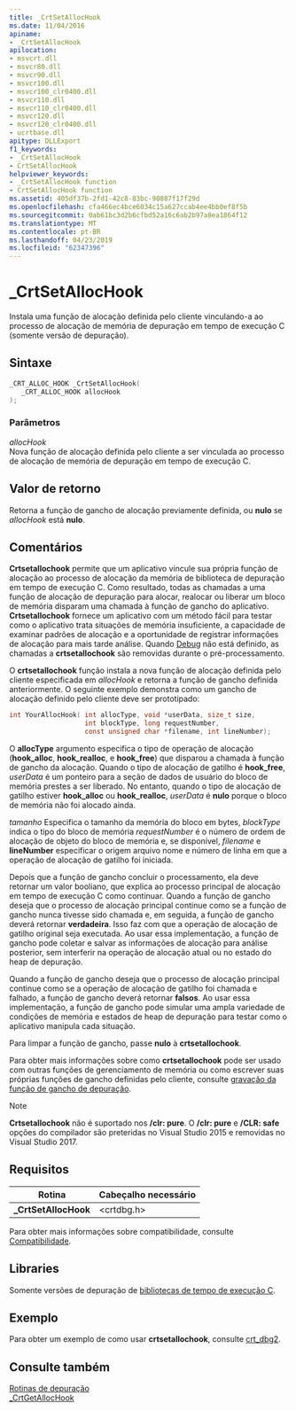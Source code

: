 ```yaml
---
title: _CrtSetAllocHook
ms.date: 11/04/2016
apiname:
- _CrtSetAllocHook
apilocation:
- msvcrt.dll
- msvcr80.dll
- msvcr90.dll
- msvcr100.dll
- msvcr100_clr0400.dll
- msvcr110.dll
- msvcr110_clr0400.dll
- msvcr120.dll
- msvcr120_clr0400.dll
- ucrtbase.dll
apitype: DLLExport
f1_keywords:
- _CrtSetAllocHook
- CrtSetAllocHook
helpviewer_keywords:
- _CrtSetAllocHook function
- CrtSetAllocHook function
ms.assetid: 405df37b-2fd1-42c8-83bc-90887f17f29d
ms.openlocfilehash: cfa466ec4bce6034c15a627ccab4ee4bb0ef8f5b
ms.sourcegitcommit: 0ab61bc3d2b6cfbd52a16c6ab2b97a8ea1864f12
ms.translationtype: MT
ms.contentlocale: pt-BR
ms.lasthandoff: 04/23/2019
ms.locfileid: "62347396"
---
```

# <a name="crtsetallochook"></a>_CrtSetAllocHook

Instala uma função de alocação definida pelo cliente vinculando-a ao processo de alocação de memória de depuração em tempo de execução C (somente versão de depuração).

## <a name="syntax"></a>Sintaxe

```C
_CRT_ALLOC_HOOK _CrtSetAllocHook(
   _CRT_ALLOC_HOOK allocHook
);
```

### <a name="parameters"></a>Parâmetros

*allocHook*<br/>
Nova função de alocação definida pelo cliente a ser vinculada ao processo de alocação de memória de depuração em tempo de execução C.

## <a name="return-value"></a>Valor de retorno

Retorna a função de gancho de alocação previamente definida, ou **nulo** se *allocHook* está **nulo**.

## <a name="remarks"></a>Comentários

**Crtsetallochook** permite que um aplicativo vincule sua própria função de alocação ao processo de alocação da memória de biblioteca de depuração em tempo de execução C. Como resultado, todas as chamadas a uma função de alocação de depuração para alocar, realocar ou liberar um bloco de memória disparam uma chamada à função de gancho do aplicativo. **Crtsetallochook** fornece um aplicativo com um método fácil para testar como o aplicativo trata situações de memória insuficiente, a capacidade de examinar padrões de alocação e a oportunidade de registrar informações de alocação para mais tarde análise. Quando [Debug](../../c-runtime-library/debug.md) não está definido, as chamadas a **crtsetallochook** são removidas durante o pré-processamento.

O **crtsetallochook** função instala a nova função de alocação definida pelo cliente especificada em *allocHook* e retorna a função de gancho definida anteriormente. O seguinte exemplo demonstra como um gancho de alocação definido pelo cliente deve ser prototipado:

```C
int YourAllocHook( int allocType, void *userData, size_t size,
                   int blockType, long requestNumber,
                   const unsigned char *filename, int lineNumber);
```

O **allocType** argumento especifica o tipo de operação de alocação (**hook_alloc**, **hook_realloc**, e **hook_free**) que disparou a chamada à função de gancho da alocação. Quando o tipo de alocação de gatilho é **hook_free**, *userData* é um ponteiro para a seção de dados de usuário do bloco de memória prestes a ser liberado. No entanto, quando o tipo de alocação de gatilho estiver **hook_alloc** ou **hook_realloc**, *userData* é **nulo** porque o bloco de memória não foi alocado ainda.

*tamanho* Especifica o tamanho da memória do bloco em bytes, *blockType* indica o tipo do bloco de memória *requestNumber* é o número de ordem de alocação de objeto do bloco de memória e, se disponível, *filename* e **lineNumber** especificar o origem arquivo nome e número de linha em que a operação de alocação de gatilho foi iniciada.

Depois que a função de gancho concluir o processamento, ela deve retornar um valor booliano, que explica ao processo principal de alocação em tempo de execução C como continuar. Quando a função de gancho deseja que o processo de alocação principal continue como se a função de gancho nunca tivesse sido chamada e, em seguida, a função de gancho deverá retornar **verdadeira**. Isso faz com que a operação de alocação de gatilho original seja executada. Ao usar essa implementação, a função de gancho pode coletar e salvar as informações de alocação para análise posterior, sem interferir na operação de alocação atual ou no estado do heap de depuração.

Quando a função de gancho deseja que o processo de alocação principal continue como se a operação de alocação de gatilho foi chamada e falhado, a função de gancho deverá retornar **falsos**. Ao usar essa implementação, a função de gancho pode simular uma ampla variedade de condições de memória e estados de heap de depuração para testar como o aplicativo manipula cada situação.

Para limpar a função de gancho, passe **nulo** à **crtsetallochook**.

Para obter mais informações sobre como **crtsetallochook** pode ser usado com outras funções de gerenciamento de memória ou como escrever suas próprias funções de gancho definidas pelo cliente, consulte [gravação da função de gancho de depuração](/visualstudio/debugger/debug-hook-function-writing).

> [!NOTE]
> **Crtsetallochook** não é suportado nos **/clr: pure**. O **/clr: pure** e **/CLR: safe** opções do compilador são preteridas no Visual Studio 2015 e removidas no Visual Studio 2017.

## <a name="requirements"></a>Requisitos

|Rotina|Cabeçalho necessário|
|-------------|---------------------|
|**_CrtSetAllocHook**|\<crtdbg.h>|

Para obter mais informações sobre compatibilidade, consulte [Compatibilidade](../../c-runtime-library/compatibility.md).

## <a name="libraries"></a>Libraries

Somente versões de depuração de [bibliotecas de tempo de execução C](../../c-runtime-library/crt-library-features.md).

## <a name="example"></a>Exemplo

Para obter um exemplo de como usar **crtsetallochook**, consulte [crt_dbg2](https://github.com/Microsoft/VCSamples/tree/master/VC2010Samples/crt/crt_dbg2).

## <a name="see-also"></a>Consulte também

[Rotinas de depuração](../../c-runtime-library/debug-routines.md)<br/>
[_CrtGetAllocHook](crtgetallochook.md)<br/>
